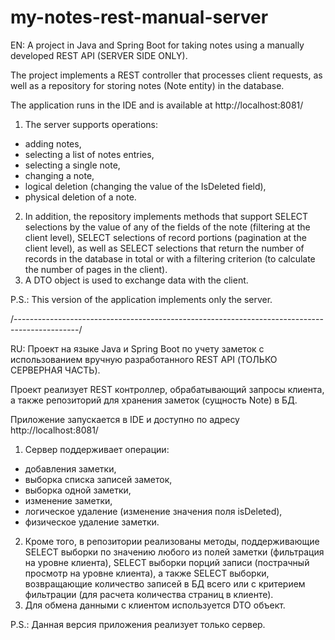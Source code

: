 # my-notes-rest-manual-server
EN: A project in Java and Spring Boot for taking notes using a manually developed REST API (SERVER SIDE ONLY).

The project implements a REST controller that processes client requests, as well as a repository for storing notes (Note entity) in the database.

The application runs in the IDE and is available at http://localhost:8081/

1. The server supports operations:
- adding notes,
- selecting a list of notes entries,
- selecting a single note,
- changing a note,
- logical deletion (changing the value of the IsDeleted field),
- physical deletion of a note.
2. In addition, the repository implements methods that support SELECT selections by the value of any of the fields of the note (filtering at the client level), SELECT selections of record portions (pagination at the client level), as well as SELECT selections that return the number of records in the database in total or with a filtering criterion (to calculate the number of pages in the client).
3. A DTO object is used to exchange data with the client.

P.S.: This version of the application implements only the server.

/----------------------------------------------------------------------------------------------/

RU: Проект на языке Java и Spring Boot по учету заметок с использованием вручную разработанного REST API (ТОЛЬКО СЕРВЕРНАЯ ЧАСТЬ).

Проект реализует REST контроллер, обрабатывающий запросы клиента, а также репозиторий для хранения заметок (сущность Note) в БД.

Приложение запускается в IDE и доступно по адресу http://localhost:8081/

1. Сервер поддерживает операции:
- добавления заметки,
- выборка списка записей заметок,
- выборка одной заметки,
- изменение заметки,
- логическое удаление (изменение значения поля isDeleted),
- физическое удаление заметки.
2. Кроме того, в репозитории реализованы методы, поддерживающие SELECT выборки по значению любого из полей заметки (фильтрация на уровне клиента), SELECT выборки порций записи (пострачный просмотр на уровне клиента), а также SELECT выборки, возвращающие количество записей в БД всего или с критерием фильтрации (для расчета количества страниц в клиенте).
3. Для обмена данными с клиентом используется DTO объект.

P.S.: Данная версия приложения реализует только сервер.
